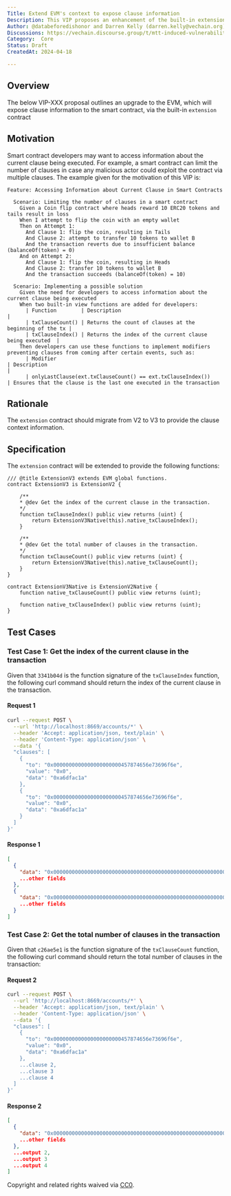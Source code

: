 ```yaml
---
Title: Extend EVM's context to expose clause information
Description: This VIP proposes an enhancement of the built-in extension contract to provide information about the clauses in the current transaction.
Author: @databeforedishonor and Darren Kelly (darren.kelly@vechain.org)
Discussions: https://vechain.discourse.group/t/mtt-induced-vulnerabilities-in-randomized-events/88
Category:  Core
Status: Draft
CreatedAt: 2024-04-18

---
```


## Overview

The below VIP-XXX proposal outlines an upgrade to the EVM, which will expose clause information to the smart contract, via the built-in `extension` contract
  
## Motivation

Smart contract developers may want to access information about the current clause being executed. For example, a smart contract can limit the number of clauses in case any malicious actor could exploit the contract via multiple clauses. The example given for the motivation of this VIP is:

```gherkin
Feature: Accessing Information about Current Clause in Smart Contracts

  Scenario: Limiting the number of clauses in a smart contract
    Given a Coin flip contract where heads reward 10 ERC20 tokens and tails result in loss
    When I attempt to flip the coin with an empty wallet
    Then on Attempt 1:
      And Clause 1: flip the coin, resulting in Tails
      And Clause 2: attempt to transfer 10 tokens to wallet B
      And the transaction reverts due to insufficient balance (balanceOf(token) = 0)
    And on Attempt 2:
      And Clause 1: flip the coin, resulting in Heads
      And Clause 2: transfer 10 tokens to wallet B
      And the transaction succeeds (balanceOf(token) = 10)

  Scenario: Implementing a possible solution
    Given the need for developers to access information about the current clause being executed
    When two built-in view functions are added for developers:
      | Function        | Description                                              |
      | txClauseCount() | Returns the count of clauses at the beginning of the tx |
      | txClauseIndex() | Returns the index of the current clause being executed  |
    Then developers can use these functions to implement modifiers preventing clauses from coming after certain events, such as:
      | Modifier                                                        | Description                                                                                |
      | onlyLastClause(ext.txClauseCount() == ext.txClauseIndex())      | Ensures that the clause is the last one executed in the transaction    
```

## Rationale

The `extension` contract should migrate from V2 to V3 to provide the clause context information.
  
## Specification

The `extension` contract will be extended to provide the following functions:  

```solidity
/// @title ExtensionV3 extends EVM global functions.
contract ExtensionV3 is ExtensionV2 {

    /**
    * @dev Get the index of the current clause in the transaction.
    */
    function txClauseIndex() public view returns (uint) {
        return ExtensionV3Native(this).native_txClauseIndex();
    }

    /**
    * @dev Get the total number of clauses in the transaction.
    */
    function txClauseCount() public view returns (uint) {
        return ExtensionV3Native(this).native_txClauseCount();
    }
}

contract ExtensionV3Native is ExtensionV2Native {
    function native_txClauseCount() public view returns (uint);

    function native_txClauseIndex() public view returns (uint);
}
```

## Test Cases

### Test Case 1: Get the index of the current clause in the transaction

Given that `3341b04d` is the function signature of the `txClauseIndex` function, the following curl command should return the index of the current clause in the transaction.

#### Request 1

```bash
curl --request POST \
  --url 'http://localhost:8669/accounts/*' \
  --header 'Accept: application/json, text/plain' \
  --header 'Content-Type: application/json' \
  --data '{
  "clauses": [
    {
      "to": "0x0000000000000000000000457874656e73696f6e",
      "value": "0x0",
      "data": "0xa6dfac1a"
    },
    {
      "to": "0x0000000000000000000000457874656e73696f6e",
      "value": "0x0",
      "data": "0xa6dfac1a"
    }
  ]
}'
```

#### Response 1

```json
[
  {
    "data": "0x0000000000000000000000000000000000000000000000000000000000000001",
    ...other fields
  },
  {
    "data": "0x0000000000000000000000000000000000000000000000000000000000000002",
    ...other fields
  }
]
```

### Test Case 2: Get the total number of clauses in the transaction

Given that `c26ae5e1` is the function signature of the `txClauseCount` function, the following curl command should return the total number of clauses in the transaction:

#### Request 2

```bash
curl --request POST \
  --url 'http://localhost:8669/accounts/*' \
  --header 'Accept: application/json, text/plain' \
  --header 'Content-Type: application/json' \
  --data '{
  "clauses": [
    {
      "to": "0x0000000000000000000000457874656e73696f6e",
      "value": "0x0",
      "data": "0xa6dfac1a"
    },
    ...clause 2,
    ...clause 3
    ...clause 4
  ]
}'
```

#### Response 2

```json
[
  {
    "data": "0x0000000000000000000000000000000000000000000000000000000000000004",
    ...other fields
  },
  ...output 2,
  ...output 3
  ...output 4
]
```
  
Copyright and related rights waived via [CC0](./LICENSE.md).
